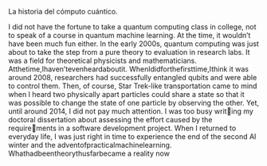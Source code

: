 

La historia del cómputo cuántico.


I did not have the fortune to take a quantum computing class in college, not
to speak of a course in quantum machine learning. At the time, it wouldn’t
have been much fun either. In the early 2000s, quantum computing was just
about to take the step from a pure theory to evaluation in research labs. It
was a field for theoretical physicists and mathematicians.
Atthetime,Ihaven’tevenheardaboutit. WhenIdidforthefirsttime,Ithink
it was around 2008, researchers had successfully entangled qubits and were
able to control them. Then, of course, Star Trek-like transportation came to
mind when I heard two physically apart particles could share a state so that
it was possible to change the state of one particle by observing the other.
Yet, until around 2014, I did not pay much attention. I was too busy writing my doctoral dissertation about assessing the effort caused by the requirements in a software development project. When I returned to everyday life,
I was just right in time to experience the end of the second AI winter and the
adventofpracticalmachinelearning. Whathadbeentheorythusfarbecame
a reality now
